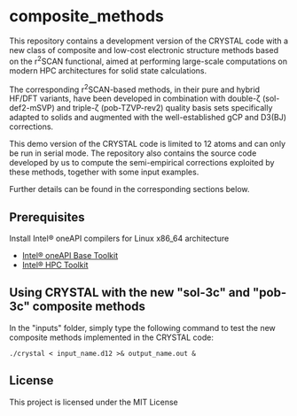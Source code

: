 # composite_methods
This repository contains a development version of the CRYSTAL code with a new class of composite and low-cost electronic structure methods based on the r<sup>2</sup>SCAN functional, aimed at performing large-scale computations on modern HPC architectures for solid state calculations.

The corresponding r<sup>2</sup>SCAN-based methods, in their pure and hybrid HF/DFT variants, have been developed in combination with double-ζ (sol-def2-mSVP) and triple-ζ (pob-TZVP-rev2) quality basis sets specifically adapted to solids and augmented with the well-established gCP and D3(BJ) corrections.

This demo version of the CRYSTAL code is limited to 12 atoms and can only be run in serial mode. The repository also contains the source code developed by us to compute the semi-empirical corrections exploited by these methods, together with some input examples.

Further details can be found in the corresponding sections below.

## Prerequisites
Install Intel® oneAPI compilers for Linux x86_64 architecture
- [Intel® oneAPI Base Toolkit](https://www.intel.com/content/www/us/en/developer/tools/oneapi/base-toolkit-download.html?operatingsystem=linux&linux-install-type=offline)
- [Intel® HPC Toolkit](https://www.intel.com/content/www/us/en/developer/tools/oneapi/hpc-toolkit-download.html?operatingsystem=linux&linux-install-type=offline)

## Using CRYSTAL with the new "sol-3c" and "pob-3c" composite methods
In the "inputs" folder, simply type the following command to test the new composite methods implemented in the CRYSTAL code:
```
./crystal < input_name.d12 >& output_name.out &
```

## License

This project is licensed under the MIT License
